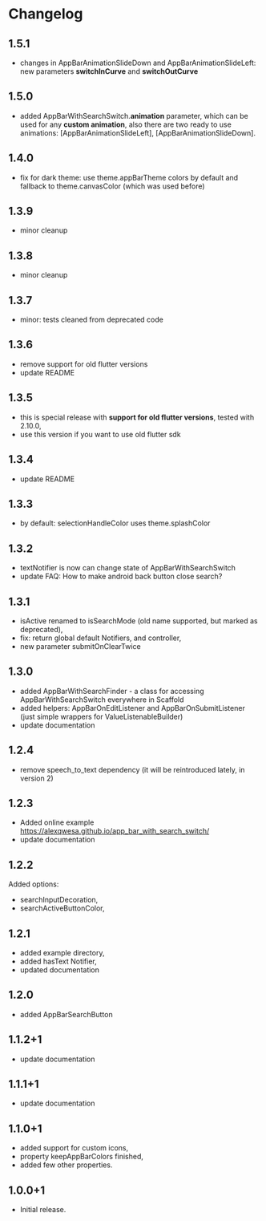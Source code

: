 # Changelog


## 1.5.1

* changes in AppBarAnimationSlideDown and AppBarAnimationSlideLeft: new parameters **switchInCurve** and **switchOutCurve**

## 1.5.0

* added AppBarWithSearchSwitch.**animation** parameter, which can be used for any **custom animation**,
also there are two ready to use animations: [AppBarAnimationSlideLeft], [AppBarAnimationSlideDown].

## 1.4.0

* fix for dark theme: use theme.appBarTheme colors by default and fallback to theme.canvasColor (which was used before)

## 1.3.9

* minor cleanup

## 1.3.8

* minor cleanup

## 1.3.7

* minor: tests cleaned from deprecated code

## 1.3.6

* remove support for old flutter versions
* update README

## 1.3.5

* this is special release with **support for old flutter versions**, tested with 2.10.0,
* use this version if you want to use old flutter sdk

## 1.3.4

* update README

## 1.3.3

* by default: selectionHandleColor uses theme.splashColor

## 1.3.2

* textNotifier is now can change state of AppBarWithSearchSwitch
* update FAQ: How to make android back button close search?

## 1.3.1

* isActive renamed to isSearchMode (old name supported, but marked as deprecated),
* fix: return global default Notifiers, and controller,
* new parameter submitOnClearTwice

## 1.3.0

* added AppBarWithSearchFinder - a class for accessing AppBarWithSearchSwitch everywhere in Scaffold
* added helpers: AppBarOnEditListener and AppBarOnSubmitListener (just simple wrappers for ValueListenableBuilder)
* update documentation

## 1.2.4

* remove speech_to_text dependency (it will be reintroduced lately, in version 2)

## 1.2.3

* Added online example https://alexqwesa.github.io/app_bar_with_search_switch/
* update documentation

## 1.2.2

Added options:

* searchInputDecoration,
* searchActiveButtonColor,

## 1.2.1

* added example directory,
* added hasText Notifier,
* updated documentation

## 1.2.0

* added AppBarSearchButton

## 1.1.2+1

* update documentation

## 1.1.1+1

* update documentation

## 1.1.0+1

* added support for custom icons,
* property keepAppBarColors finished,
* added few other properties.

## 1.0.0+1

* Initial release.
